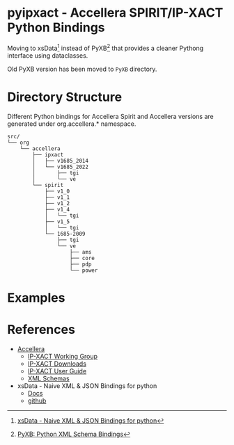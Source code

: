 # pyipxact - Accellera SPIRIT/IP-XACT Python Bindings

Moving to xsData[^1] instead of PyXB[^2] that provides a cleaner Pythong interface using dataclasses.

Old PyXB version has been moved to `PyXB` directory.


# Directory Structure

Different Python bindings for Accellera Spirit and Accellera versions are generated under org.accellera.* namespace.

```
src/
└── org
    └── accellera
        ├── ipxact
        │   ├── v1685_2014
        │   └── v1685_2022
        │       ├── tgi
        │       └── ve
        └── spirit
            ├── v1_0
            ├── v1_1
            ├── v1_2
            ├── v1_4
            │   └── tgi
            ├── v1_5
            │   └── tgi
            └── 1685-2009
                ├── tgi
                └── ve
                    ├── ams
                    ├── core
                    ├── pdp
                    └── power
```


# Examples



# References

* [Accellera](https://accellera.org/)
  * [IP-XACT Working Group](https://accellera.org/activities/working-groups/ip-xact)
  * [IP-XACT Downloads](https://accellera.org/downloads/standards/ip-xact)
  * [IP-XACT User Guide](https://accellera.org/images/downloads/standards/ip-xact/IPXACT-2022_user_guide.pdf)
  * [XML Schemas](http://www.accellera.org/XMLSchema)
* xsData - Naive XML & JSON Bindings for python
  * [Docs](https://xsdata.readthedocs.io/en/latest/)
  * [github](https://github.com/tefra/xsdata)

[^1]: [xsData - Naive XML & JSON Bindings for python](https://github.com/tefra/xsdata)
[^2]: [PyXB: Python XML Schema Bindings](https://pyxb.sourceforge.net/)
